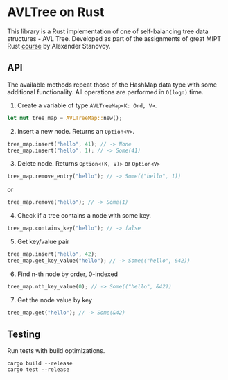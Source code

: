 # AVLTree on Rust

This library is a Rust implementation of one of self-balancing tree data structures - AVL Tree.
Developed as part of the assignments of great MIPT Rust [course](https://gitlab.com/alex.stanovoy/mipt-rust) by Alexander Stanovoy.

## API

The available methods repeat those of the HashMap data type with some additional functionality.
All operations are performed in `O(logn)` time.

1. Create a variable of type `AVLTreeMap<K: Ord, V>`.

  ```rust
  let mut tree_map = AVLTreeMap::new();
  ```

2. Insert a new node. Returns an `Option<V>`.

  ```rust
tree_map.insert("hello", 41); // -> None
tree_map.insert("hello", 1); // -> Some(41)
  ```

3. Delete node. Returns `Option<(K, V)>` or `Option<V>`

  ```rust
  tree_map.remove_entry("hello"); // -> Some(("hello", 1))
  ```
or

  ```rust
  tree_map.remove("hello"); // -> Some(1)
  ```
4. Check if a tree contains a node with some key.

  ```rust
  tree_map.contains_key("hello"); // -> false
  ```
5. Get key/value pair

  ```rust
tree_map.insert("hello", 42);
tree_map.get_key_value("hello"); // -> Some(("hello", &42)) 
  ```

6. Find n-th node by order, 0-indexed

  ```rust
tree_map.nth_key_value(0); // -> Some(("hello", &42))
  ```

7. Get the node value by key

  ```rust
tree_map.get("hello"); // -> Some(&42)
  ```

## Testing

Run tests with build optimizations.

  ```
cargo build --release
cargo test --release
  ```

